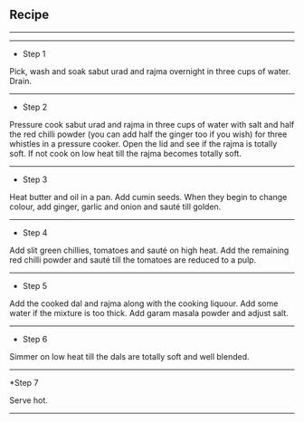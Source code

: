 ## Recipe
***
***
* Step 1

Pick, wash and soak sabut urad and rajma overnight in three cups of water. Drain.
***
* Step 2

Pressure cook sabut urad and rajma in three cups of water with salt and half the red chilli powder (you can add half the ginger too if you wish) for three whistles in a pressure cooker. Open the lid and see if the rajma is totally soft. If not cook on low heat till the rajma becomes totally soft.
***
* Step 3

Heat butter and oil in a pan. Add cumin seeds. When they begin to change colour, add ginger, garlic and onion and sauté till golden.
***
* Step 4

Add slit green chillies, tomatoes and sauté on high heat. Add the remaining red chilli powder and sauté till the tomatoes are reduced to a pulp.
***
* Step 5

Add the cooked dal and rajma along with the cooking liquour. Add some water if the mixture is too thick. Add garam masala powder and adjust salt.
***
* Step 6

Simmer on low heat till the dals are totally soft and well blended.
***
*Step 7

Serve hot.
***